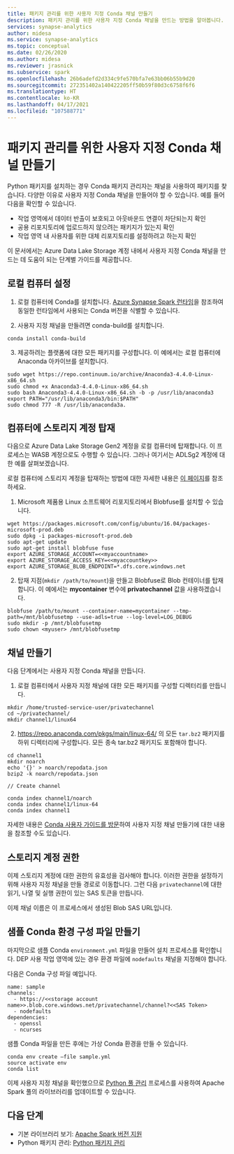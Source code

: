 ```yaml
---
title: 패키지 관리를 위한 사용자 지정 Conda 채널 만들기
description: 패키지 관리를 위한 사용자 지정 Conda 채널을 만드는 방법을 알아봅니다.
services: synapse-analytics
author: midesa
ms.service: synapse-analytics
ms.topic: conceptual
ms.date: 02/26/2020
ms.author: midesa
ms.reviewer: jrasnick
ms.subservice: spark
ms.openlocfilehash: 26b6adefd2d334c9fe570bfa7e63bb06b55b9d20
ms.sourcegitcommit: 272351402a140422205ff50b59f80d3c6758f6f6
ms.translationtype: HT
ms.contentlocale: ko-KR
ms.lasthandoff: 04/17/2021
ms.locfileid: "107588771"
---
```

# <a name="create-a-custom-conda-channel-for-package-management"></a>패키지 관리를 위한 사용자 지정 Conda 채널 만들기 
Python 패키지를 설치하는 경우 Conda 패키지 관리자는 채널을 사용하여 패키지를 찾습니다. 다양한 이유로 사용자 지정 Conda 채널을 만들어야 할 수 있습니다. 예를 들어 다음을 확인할 수 있습니다.

- 작업 영역에서 데이터 반출이 보호되고 아웃바운드 연결이 차단되는지 확인  
- 공용 리포지토리에 업로드하지 않으려는 패키지가 있는지 확인
- 작업 영역 내 사용자를 위한 대체 리포지토리를 설정하려고 하는지 확인

이 문서에서는 Azure Data Lake Storage 계정 내에서 사용자 지정 Conda 채널을 만드는 데 도움이 되는 단계별 가이드를 제공합니다.

## <a name="set-up-your-local-machine"></a>로컬 컴퓨터 설정

1. 로컬 컴퓨터에 Conda를 설치합니다. [Azure Synapse Spark 런타임](./apache-spark-version-support.md)을 참조하여 동일한 런타임에서 사용되는 Conda 버전을 식별할 수 있습니다.
   
2. 사용자 지정 채널을 만들려면 conda-build를 설치합니다.
```
conda install conda-build
```
3. 제공하려는 플랫폼에 대한 모든 패키지를 구성합니다. 이 예에서는 로컬 컴퓨터에 Anaconda 아카이브를 설치합니다.

```
sudo wget https://repo.continuum.io/archive/Anaconda3-4.4.0-Linux-x86_64.sh 
sudo chmod +x Anaconda3-4.4.0-Linux-x86_64.sh  
sudo bash Anaconda3-4.4.0-Linux-x86_64.sh -b -p /usr/lib/anaconda3 
export PATH="/usr/lib/anaconda3/bin:$PATH" 
sudo chmod 777 -R /usr/lib/anaconda3a.  
```
## <a name="mount-the-storage-account-onto-your-machine"></a>컴퓨터에 스토리지 계정 탑재
다음으로 Azure Data Lake Storage Gen2 계정을 로컬 컴퓨터에 탑재합니다. 이 프로세스는 WASB 계정으로도 수행할 수 있습니다. 그러나 여기서는 ADLSg2 계정에 대한 예를 살펴보겠습니다. 
 
로컬 컴퓨터에 스토리지 계정을 탑재하는 방법에 대한 자세한 내용은 [이 페이지](https://github.com/Azure/azure-storage-fuse#blobfuse )를 참조하세요. 

1. Microsoft 제품용 Linux 소프트웨어 리포지토리에서 Blobfuse를 설치할 수 있습니다.

```
wget https://packages.microsoft.com/config/ubuntu/16.04/packages-microsoft-prod.deb 
sudo dpkg -i packages-microsoft-prod.deb 
sudo apt-get update 
sudo apt-get install blobfuse fuse 
export AZURE_STORAGE_ACCOUNT=<<myaccountname>
export AZURE_STORAGE_ACCESS_KEY=<<myaccountkey>>
export AZURE_STORAGE_BLOB_ENDPOINT=*.dfs.core.windows.net 
```

2. 탑재 지점(```mkdir /path/to/mount```)을 만들고 Blobfuse로 Blob 컨테이너를 탑재합니다. 이 예에서는 **mycontainer** 변수에 **privatechannel** 값을 사용하겠습니다.
   
```
blobfuse /path/to/mount --container-name=mycontainer --tmp-path=/mnt/blobfusetmp --use-adls=true --log-level=LOG_DEBUG 
sudo mkdir -p /mnt/blobfusetmp
sudo chown <myuser> /mnt/blobfusetmp
```
## <a name="create-the-channel"></a>채널 만들기
다음 단계에서는 사용자 지정 Conda 채널을 만듭니다. 

1. 로컬 컴퓨터에서 사용자 지정 채널에 대한 모든 패키지를 구성할 디렉터리를 만듭니다.
   
```
mkdir /home/trusted-service-user/privatechannel 
cd ~/privatechannel/ 
mkdir channel1/linux64 
```

2. https://repo.anaconda.com/pkgs/main/linux-64/ 의 모든 ```tar.bz2``` 패키지를 하위 디렉터리에 구성합니다. 모든 종속 tar.bz2 패키지도 포함해야 합니다. 

```
cd channel1 
mkdir noarch 
echo '{}' > noarch/repodata.json 
bzip2 -k noarch/repodata.json 

// Create channel 

conda index channel1/noarch 
conda index channel1/linux-64 
conda index channel1 
```

자세한 내용은 [Conda 사용자 가이드를 방문](https://docs.conda.io/projects/conda/en/latest/user-guide/tasks/create-custom-channels.html)하여 사용자 지정 채널 만들기에 대한 내용을 참조할 수도 있습니다. 

## <a name="storage-account-permissions"></a>스토리지 계정 권한
이제 스토리지 계정에 대한 권한의 유효성을 검사해야 합니다. 이러한 권한을 설정하기 위해 사용자 지정 채널을 만들 경로로 이동합니다. 그런 다음 ```privatechannel```에 대한 읽기, 나열 및 실행 권한이 있는 SAS 토큰을 만듭니다. 

이제 채널 이름은 이 프로세스에서 생성된 Blob SAS URL입니다.  

## <a name="create-a-sample-conda-environment-configuration-file"></a>샘플 Conda 환경 구성 파일 만들기
마지막으로 샘플 Conda ```environment.yml``` 파일을 만들어 설치 프로세스를 확인합니다. DEP 사용 작업 영역에 있는 경우 환경 파일에 ``nodefaults`` 채널을 지정해야 합니다.

다음은 Conda 구성 파일 예입니다.
```
name: sample 
channels: 
  - https://<<storage account name>>.blob.core.windows.net/privatechannel/channel?<<SAS Token>
  - nodefaults 
dependencies: 
  - openssl 
  - ncurses 
```
샘플 Conda 파일을 만든 후에는 가상 Conda 환경을 만들 수 있습니다. 

```
conda env create –file sample.yml  
source activate env 
conda list 
```
이제 사용자 지정 채널을 확인했으므로 [Python 풀 관리](./apache-spark-manage-python-packages.md) 프로세스를 사용하여 Apache Spark 풀의 라이브러리를 업데이트할 수 있습니다.

## <a name="next-steps"></a>다음 단계
- 기본 라이브러리 보기: [Apache Spark 버전 지원](apache-spark-version-support.md)
- Python 패키지 관리: [Python 패키지 관리](./apache-spark-manage-python-packages.md)

